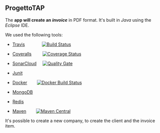 ## ProgettoTAP

The **app will create an _invoice_** in PDF format. 
It's built in *Java* using the *Eclipse* IDE. 
  
We used the following tools: 

 * <a href="https://travis-ci.org">Travis</a> &nbsp;&nbsp;&nbsp;&nbsp;&nbsp;&nbsp;&nbsp;&nbsp;&nbsp;&nbsp;&nbsp;&nbsp;&nbsp;[![Build Status](https://travis-ci.org/Danny182/progettoTAP.svg?branch=master)](https://travis-ci.org/Danny182/progettoTAP) 
 
 * <a href="https://coveralls.io">Coveralls</a> &nbsp;&nbsp;&nbsp;&nbsp;&nbsp;&nbsp;&nbsp;&nbsp;[![Coverage Status](https://coveralls.io/repos/github/Danny182/progettoTAP/badge.svg?branch=master)](https://coveralls.io/github/Danny182/progettoTAP?branch=master)
 
 * <a href="https://about.sonarcloud.io">SonarCloud</a> &nbsp;&nbsp;&nbsp;&nbsp;[![Quality Gate](https://sonarcloud.io/api/badges/gate?key=com.unifi:fatture)](https://sonarcloud.io/dashboard?id=com.unifi:fatture)
 
 * <a href="https://junit.org/junit4/">Junit</a>
 * <a href="https://www.docker.com">Docker</a> &nbsp;&nbsp;&nbsp;&nbsp;&nbsp;&nbsp;
[![Docker Build Status](https://img.shields.io/docker/build/jrottenberg/ffmpeg.svg)](https://github.com/Danny182/progettoTAP)

 * <a href="https://www.mongodb.com">MongoDB</a>
 * <a href="https://redis.io">Redis</a>
 * <a href="https://maven.apache.org/">Maven</a> &nbsp;&nbsp;&nbsp;&nbsp;&nbsp;&nbsp;
[![Maven Central](https://img.shields.io/maven-central/v/org.apache.maven/apache-maven.svg)](https://github.com/Danny182/progettoTAP)

 
 
 
   
   
It's possible to create a new company, to create the client and the invoice item.


